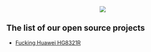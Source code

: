 <div align="center">
  <img src="https://github.com/QingNetwork/.github/blob/main/Black%20Logo%20Banner%20(with%20Slogan)%20.png?raw=true">
</div>

## The list of our open source projects
- [Fucking Huawei HG8321R](https://github.com/QingNetwork/FuckingHuaweiHG8321R)

